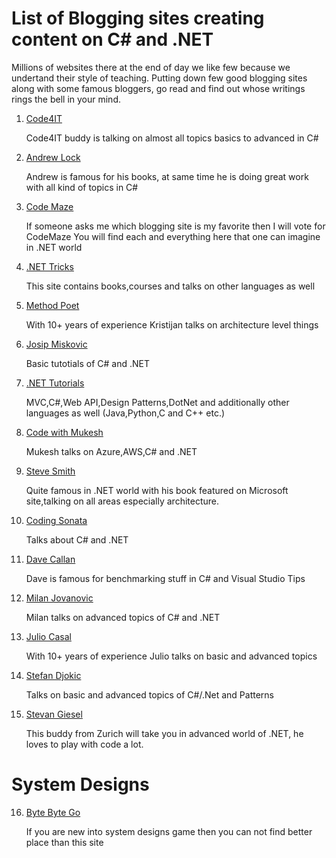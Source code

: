 # List of Blogging sites creating content on C# and .NET


Millions of websites there at the end of day we like few because we undertand their style of teaching. Putting down few good blogging sites along with some famous bloggers, go read and find out whose writings rings the bell in your mind.


1. [Code4IT](https://www.code4it.dev/)

	Code4IT buddy is talking on almost all topics basics to advanced in C#

2. [Andrew Lock](https://andrewlock.net/)

	Andrew is famous for his books, at same time he is doing great work with all kind of topics in C#

3. [Code Maze](https://code-maze.com/)

	If someone asks me which blogging site is my favorite then I will vote for CodeMaze
	You will find each and everything here that one can imagine in .NET world

4. [.NET Tricks](https://www.dotnettricks.com/)
	
	This site contains books,courses and talks on other languages as well

5. [Method Poet](https://methodpoet.com/)
	
	With 10+ years of experience Kristijan talks on architecture level things

6. [Josip Miskovic](https://josipmisko.com/)
	
	Basic tutotials of C# and .NET
		
7. [.NET Tutorials](https://dotnettutorials.net/)

	MVC,C#,Web API,Design Patterns,DotNet and additionally other languages as well (Java,Python,C and C++ etc.)

8. [Code with Mukesh](https://codewithmukesh.com)
	
	Mukesh talks on Azure,AWS,C# and .NET

9. [Steve Smith](https://ardalis.com/blog/)
	
	Quite famous in .NET world with his book featured on Microsoft site,talking on all areas especially architecture.

10. [Coding Sonata](https://codingsonata.com)
	
	Talks about C# and .NET 

11. [Dave Callan](https://davecallan.com)

	Dave is famous for benchmarking stuff in C# and Visual Studio Tips

12. [Milan Jovanovic](https://www.milanjovanovic.tech/)

	Milan talks on advanced topics of C# and .NET 

13. [Julio  Casal](https://juliocasal.com/)

    With 10+ years of experience Julio talks on basic and advanced topics

14. [Stefan Djokic](https://stefandjokic.tech/)

    Talks on basic and advanced topics of C#/.Net and Patterns 

15. [Stevan Giesel](https://steven-giesel.com/)

	This buddy from Zurich will take you in advanced world of .NET, he loves to play with code a lot.

# System Designs

16. [Byte Byte Go](https://bytebytego.com/?fpr=muhammad-waseem43)

	If you are new into system designs game then you can not find better place than this site
	
	